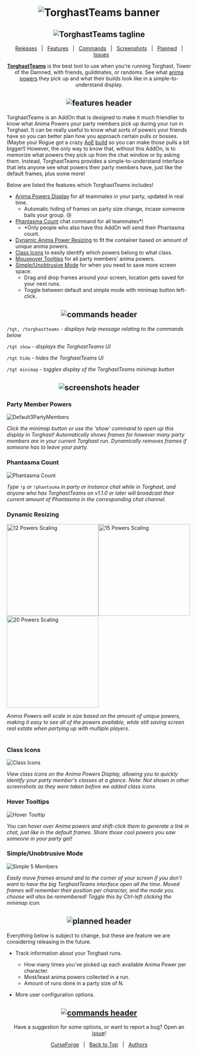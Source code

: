 <h1 id="topBanner"align="center">
  <img src="Images/TorghastTeamsBanner.png" alt="TorghastTeams banner" />
</h1>
<h2 align="center">
  <img src="Images/PartyAnimaPowersDisplay.png" alt="TorghastTeams tagline">
</h2>

<div align="center">

[Releases][release]&nbsp;&nbsp;&nbsp;|&nbsp;&nbsp;&nbsp;[Features](#features)&nbsp;&nbsp;&nbsp;|&nbsp;&nbsp;&nbsp;[Commands](#commands)&nbsp;&nbsp;&nbsp;|&nbsp;&nbsp;&nbsp;[Screenshots](#screenshots)&nbsp;&nbsp;&nbsp;|&nbsp;&nbsp;&nbsp;[Planned](#planned)&nbsp;&nbsp;&nbsp;|&nbsp;&nbsp;&nbsp;[Issues][issues]

**[TorghastTeams](https://www.curseforge.com/wow/addons/torghastteams)** is the best tool to use when you're running Torghast, Tower of the Damned, with friends, guildmates, or randoms. See what [anima powers](https://www.wowhead.com/guides/torghast-anima-power-upgrades) they pick up and what their builds look like in a simple-to-understand display.

</div>

<h2 id="features" align="center">  
  <img src="Images/Features.png" alt="features header">
</h2>

TorghastTeams is an AddOn that is designed to make it much friendlier to know what Anima Powers your party members pick up during your run in Torghast. It can be really useful to know what sorts of powers your friends have so you can better plan how you approach certain pulls or bosses. (Maybe your Rogue got a crazy [AoE](https://www.wowdb.com/spells/343245-backup-poison-injectors) [build](https://www.wowdb.com/spells/343237-boiling-poison-sores) so you can make those pulls a bit bigger!) However, the only way to know that, without this AddOn, is to memorize what powers they pick up from the chat window or by asking them. Instead, TorghastTeams provides a simple-to-understand interface that lets anyone see what powers their party members have, just like the default frames, plus some more! 

Below are listed the features which TorghastTeams includes!

- [Anima Powers Display](#partymemberspowers) for all teammates in your party, updated in real time.
  - Automatic hiding of frames on party size change, incase someone bails your group. 😢
- [Phantasma Count](#phantasmacount) chat command for all teammates*!
  - *Only people who also have this AddOn will send their Phantasma count.
- [Dynamic Anima Power Resizing](#dynamicresizing) to fit the container based on amount of unique anima powers.
- [Class Icons](#classicons) to easily identify which powers belong to what class.
- [Mouseover Tooltips](#hovertooltips) for all party members' anima powers.
- [Simple/Unobtrusive Mode](#simplemode) for when you need to save more screen space.
  - Drag and drop frames around your screen, location gets saved for your next runs.
  - Toggle between default and simple mode with minimap button left-click.

<h2 id="commands" align="center">  
  <img src="Images/Commands.png" alt="commands header">
</h2>

`/tgt, /torghastteams` - *displays help message relating to the commands below*

`/tgt show` - *displays the TorghastTeams UI*

`/tgt hide` - *hides the TorghastTeams UI*

`/tgt minimap` - *toggles display of the TorghastTeams minimap button*

<h2 id="screenshots" align="center">  
  <img src="Images/Screenshots.png" alt="screenshots header">
</h2>

<p align="center" id="partymemberspowers">
  <h3>Party Member Powers</h3>

  <img src="Images/Screenshots/Default3PartyMembers.png" alt="Default3PartyMembers">

  *Click the minimap button or use the 'show' command to open up this display in Torghast! Automatically shows frames for however many party members are in your current Torghast run. Dynamically removes frames if someone has to leave your party.*
</p>

<p align="center" id="phantasmacount">
  <h3>Phantasma Count</h3>

  <img src="Images/Screenshots/PhantasmaCount.png" alt="Phantasma Count">

  *Type* `!p` *or* `!phantasma` *in party or instance chat while in Torghast, and anyone who has TorghastTeams on v1.1.0 or later will broadcast their current amount of Phantasma in the corresponding chat channel.* 
</p>

<p align="center" id="dynamicresizing">
  <h3>Dynamic Resizing</h3>

  <img src="Images/Screenshots/12.png" alt="12 Powers Scaling" width=250/><img src="Images/Screenshots/15.png" alt="15 Powers Scaling" width=250/><img src="Images/Screenshots/20.png" alt="20 Powers Scaling" width=250/>

  *Anima Powers will scale in size based on the amount of unique powers, making it easy to see all of the powers available, while still saving screen real estate when partying up with multiple players.*<br><br>
</p>


<p align="center" id="classicons">
  <h3>Class Icons</h3>

  <img src="Images/Screenshots/ClassIcons.png" alt="Class Icons">

  *View class icons on the Anima Powers Display, allowing you to quickly identify your party member's classes at a glance. Note: Not shown in other screenshots as they were taken before we added class icons.*
</p>

<p align="center" id="hovertooltips">
  <h3>Hover Tooltips</h3>

  <img src="Images/Screenshots/HoverTooltip.png" alt="Hover Tooltip">

  *You can hover over Anima powers and shift-click them to generate a link in chat, just like in the default frames. Share those cool powers you saw someone in your party get!*
</p>

<p align="center" id="simplemode">
  <h3>Simple/Unobtrusive Mode</h3>

  <img src="Images/Screenshots/Simple5Members.png" alt="Simple 5 Members">

  *Easily move frames around and to the corner of your screen if you don't want to have the big TorghastTeams interface open all the time. Moved frames will remember their position per character, and the mode you choose will also be remembered! Toggle this by Ctrl-left clicking the minimap icon.*
</p>
</div>

<h2 align="center" id="planned">  
  <img src="Images/Planned.png" alt="planned header">
</h2>
Everything below is subject to change, but these are feature we are considering releasing in the future.

- Track information about your Torghast runs.
  - How many times you've picked up each available Anima Power per character.
  - Most/least anima powers collected in a run.
  - Amount of runs done in a party size of N.

- More user configuration options.

<h2 id="feedback" align="center">
  <a href="https://github.com/maxheyn/TorghastTeams/issues">
  <img src="Images/SubmitFeedback.png" alt="commands header">
  </a>
</h2>

<div align="center">

Have a suggestion for some options, or want to report a bug? Open an [issue][issues]!

[CurseForge](https://www.curseforge.com/wow/addons/torghastteams)&nbsp;&nbsp;&nbsp;|&nbsp;&nbsp;&nbsp;[Back to Top](#topBanner)&nbsp;&nbsp;&nbsp;|&nbsp;&nbsp;&nbsp;[Authors](https://github.com/maxheyn/TorghastTeams/graphs/contributors)

</div>

[release]:https://github.com/maxheyn/TorghastTeams/releases/latest "Latest Release (external link)"
[issues]:https://github.com/maxheyn/TorghastTeams/issues "Issues (external link)"
